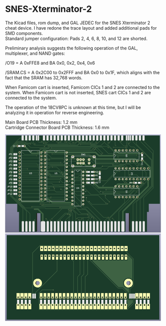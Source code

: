 # SNES-Xterminator-2
The Kicad files, rom dump, and GAL JEDEC for the SNES Xterminator 2 cheat device. I have redone the trace layout and added additional pads for SMD components.  
Standard jumper configuration: Pads 2, 4, 6, 8, 10, and 12 are shorted.  

Preliminary analysis suggests the following operation of the GAL, multiplexer, and NAND gates:  

/O19 = A 0xFFE8 and BA 0x0, 0x2, 0x4, 0x6

/SRAM.CS = A 0x2C00 to 0x2FFF and BA 0x0 to 0x1F, which aligns with the fact that the SRAM has 32,768 words.

When Famicom cart is inserted, Famicom CICs 1 and 2 are connected to the system.
When Famicom cart is not inserted, SNES cart CICs 1 and 2 are connected to the system.

The operation of the 18CV8PC is unknown at this time, but I will be analyzing it in operation for reverse engineering.

Main Board PCB Thickness: 1.2 mm  
Cartridge Connector Board PCB Thickness: 1.6 mm  

![image](https://github.com/RWeick/SNES-Xterminator-2/blob/main/Xterminator2.png)
![image](https://github.com/RWeick/SNES-Xterminator-2/blob/main/Xterminator2_Top.png)
